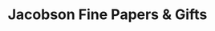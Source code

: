 ---
title: "Jacobson Fine Papers & Gifts"
url: /virginia-beach/jacobson-fine-papers-and-gifts/
shop: gift
---